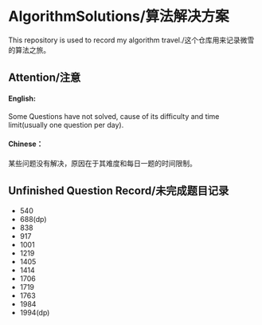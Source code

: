 # AlgorithmSolutions/算法解决方案
This repository is used to record my algorithm travel./这个仓库用来记录微雪的算法之旅。

## Attention/注意

#### English:
Some Questions have not solved, cause of its difficulty and time limit(usually one question per day).

#### Chinese：
某些问题没有解决，原因在于其难度和每日一题的时间限制。

## Unfinished Question Record/未完成题目记录

- 540
- 688(dp)
- 838
- 917
- 1001
- 1219
- 1405
- 1414
- 1706
- 1719
- 1763
- 1984
- 1994(dp)

